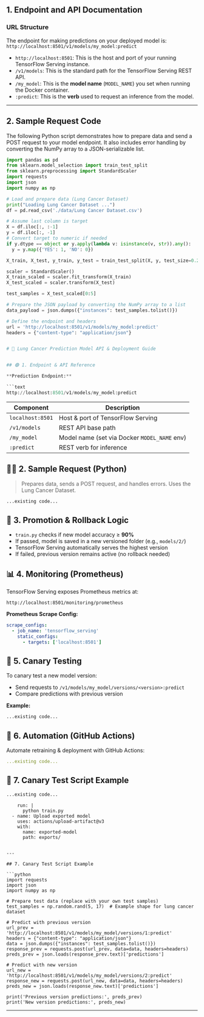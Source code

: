## 1. Endpoint and API Documentation

### **URL Structure**
The endpoint for making predictions on your deployed model is:
`http://localhost:8501/v1/models/my_model:predict`

-   `http://localhost:8501`: This is the host and port of your running TensorFlow Serving instance.
-   `/v1/models`: This is the standard path for the TensorFlow Serving REST API.
-   `/my_model`: This is the **model name** (`MODEL_NAME`) you set when running the Docker container.
-   `:predict`: This is the **verb** used to request an inference from the model.

---

## 2. Sample Request Code

The following Python script demonstrates how to prepare data and send a POST request to your model endpoint. It also includes error handling by converting the NumPy array to a JSON-serializable list.

```python
import pandas as pd
from sklearn.model_selection import train_test_split
from sklearn.preprocessing import StandardScaler
import requests
import json
import numpy as np

# Load and prepare data (Lung Cancer Dataset)
print("Loading Lung Cancer Dataset ...")
df = pd.read_csv('./data/Lung Cancer Dataset.csv')

# Assume last column is target
X = df.iloc[:, :-1]
y = df.iloc[:, -1]
# Convert target to numeric if needed
if y.dtype == object or y.apply(lambda v: isinstance(v, str)).any():
  y = y.map({'YES': 1, 'NO': 0})

X_train, X_test, y_train, y_test = train_test_split(X, y, test_size=0.2, random_state=42)

scaler = StandardScaler()
X_train_scaled = scaler.fit_transform(X_train)
X_test_scaled = scaler.transform(X_test)

test_samples = X_test_scaled[0:5]

# Prepare the JSON payload by converting the NumPy array to a list
data_payload = json.dumps({"instances": test_samples.tolist()})

# Define the endpoint and headers
url = 'http://localhost:8501/v1/models/my_model:predict'
headers = {"content-type": "application/json"}


# 🚀 Lung Cancer Prediction Model API & Deployment Guide


## 🟢 1. Endpoint & API Reference

**Prediction Endpoint:**

```text
http://localhost:8501/v1/models/my_model:predict
```

| Component         | Description                                                        |
|-------------------|--------------------------------------------------------------------|
| `localhost:8501`  | Host & port of TensorFlow Serving                                  |
| `/v1/models`      | REST API base path                                                 |
| `/my_model`       | Model name (set via Docker `MODEL_NAME` env)                      |
| `:predict`        | REST verb for inference                                            |


## 🧑‍💻 2. Sample Request (Python)

> Prepares data, sends a POST request, and handles errors. Uses the Lung Cancer Dataset.

```python
...existing code...
```


## 🔄 3. Promotion & Rollback Logic

- `train.py` checks if new model accuracy ≥ **90%**
- If passed, model is saved in a new versioned folder (e.g., `models/2/`)
- TensorFlow Serving automatically serves the highest version
- If failed, previous version remains active (no rollback needed)


## 📊 4. Monitoring (Prometheus)

TensorFlow Serving exposes Prometheus metrics at:

```text
http://localhost:8501/monitoring/prometheus
```

**Prometheus Scrape Config:**
```yaml
scrape_configs:
  - job_name: 'tensorflow_serving'
    static_configs:
      - targets: ['localhost:8501']
```


## 🧪 5. Canary Testing

To canary test a new model version:
- Send requests to `/v1/models/my_model/versions/<version>:predict`
- Compare predictions with previous version

**Example:**
```python
...existing code...
```


## 🤖 6. Automation (GitHub Actions)

Automate retraining & deployment with GitHub Actions:

```yaml
...existing code...
```


## 🧬 7. Canary Test Script Example

```python
...existing code...
```

        run: |
          python train.py
      - name: Upload exported model
        uses: actions/upload-artifact@v3
        with:
          name: exported-model
          path: exports/
```

---

## 7. Canary Test Script Example

```python
import requests
import json
import numpy as np

# Prepare test data (replace with your own test samples)
test_samples = np.random.rand(5, 17)  # Example shape for lung cancer dataset

# Predict with previous version
url_prev = 'http://localhost:8501/v1/models/my_model/versions/1:predict'
headers = {"content-type": "application/json"}
data = json.dumps({"instances": test_samples.tolist()})
response_prev = requests.post(url_prev, data=data, headers=headers)
preds_prev = json.loads(response_prev.text)['predictions']

# Predict with new version
url_new = 'http://localhost:8501/v1/models/my_model/versions/2:predict'
response_new = requests.post(url_new, data=data, headers=headers)
preds_new = json.loads(response_new.text)['predictions']

print('Previous version predictions:', preds_prev)
print('New version predictions:', preds_new)
```

---
